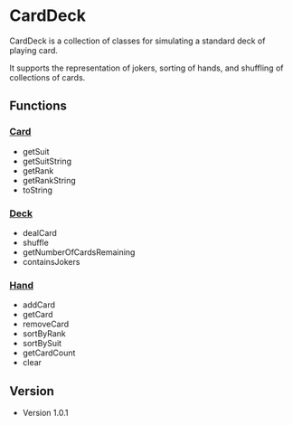 # CardDeck
CardDeck is a collection of classes for simulating a standard deck of playing card.

It supports the representation of jokers, sorting of hands, and shuffling of collections of cards.
## Functions

### [Card](https://github.com/maw101/CardDeck/blob/master/src/cardpack/Card.java)
*  getSuit
*  getSuitString
*  getRank
*  getRankString
*  toString

### [Deck](https://github.com/maw101/CardDeck/blob/master/src/cardpack/Deck.java)
*  dealCard
*  shuffle
*  getNumberOfCardsRemaining
*  containsJokers

### [Hand](https://github.com/maw101/CardDeck/blob/master/src/cardpack/Hand.java)
*  addCard
*  getCard
*  removeCard
*  sortByRank
*  sortBySuit
*  getCardCount
*  clear

## Version 
*  Version 1.0.1

